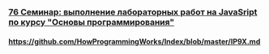 ### [76 Семинар: выполнение лабораторных работ на JavaSript по курсу &quot;Основы программирования&quot;](https://www.youtube.com/watch?v=ikUOyFPzdJw)

#### https://github.com/HowProgrammingWorks/Index/blob/master/IP9X.md

